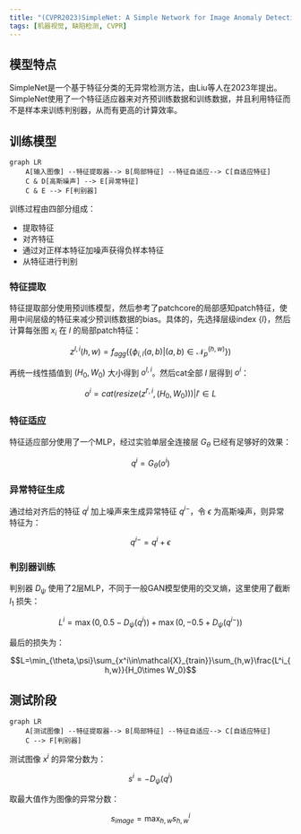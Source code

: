 ```yaml
---
title: "(CVPR2023)SimpleNet: A Simple Network for Image Anomaly Detection and Localization"
tags: [机器视觉, 缺陷检测, CVPR]
---
```



## 模型特点

SimpleNet是一个基于特征分类的无异常检测方法，由Liu等人在2023年提出。SimpleNet使用了一个特征适应器来对齐预训练数据和训练数据，并且利用特征而不是样本来训练判别器，从而有更高的计算效率。

## 训练模型

```mermaid
graph LR
    A[输入图像] --特征提取器--> B[局部特征] --特征自适应--> C[自适应特征]
    C & D[高斯噪声] --> E[异常特征]
    C & E --> F[判别器]
```

训练过程由四部分组成：

- 提取特征
- 对齐特征
- 通过对正样本特征加噪声获得负样本特征
- 从特征进行判别

### 特征提取

特征提取部分使用预训练模型，然后参考了patchcore的局部感知patch特征，使用中间层级的特征来减少预训练数据的bias。具体的，先选择层级index $\{l\}$，然后计算每张图 $x_i$ 在 $l$ 的局部patch特征：

$$z^{l,i}(h,w) = f_{agg}(\{\phi_{i,l}(a,b)|(a,b)\in\mathcal{N}_p^{(h,w)}\})$$

再统一线性插值到 $(H_0,W_0)$ 大小得到 $o^{l,i}$。然后cat全部 $l$ 层得到 $o^i$：

$$o^i=cat(resize(z^{l',i},(H_0,W_0)))|l'\in L$$

### 特征适应

特征适应部分使用了一个MLP，经过实验单层全连接层 $G_\theta$ 已经有足够好的效果：

$$q^i=G_\theta(o^i)$$

### 异常特征生成

通过给对齐后的特征 $q^i$ 加上噪声来生成异常特征 $q^{i-}$，令 $\epsilon$ 为高斯噪声，则异常特征为：

$$q^{i-}=q^{i}+\epsilon$$

### 判别器训练

判别器 $D_\psi$ 使用了2层MLP，不同于一般GAN模型使用的交叉熵，这里使用了截断 $l_1$ 损失：

$$L^i=\max(0,0.5-D_\psi(q^i))+\max(0,-0.5+D_\psi(q^{i-}))$$

最后的损失为：

$$L=\min_{\theta,\psi}\sum_{x^i\in\mathcal{X}_{train}}\sum_{h,w}\frac{L^i_{h,w}}{H_0\times W_0}$$

## 测试阶段

```mermaid
graph LR
    A[测试图像] --特征提取器--> B[局部特征] --特征自适应--> C[自适应特征]
    C --> F[判别器]
```

测试图像 $x^i$ 的异常分数为：

$$s^i=-D_\psi(q^i)$$

取最大值作为图像的异常分数：

$$s_{image}=\max_{h,w} s^i_{h,w}$$
